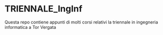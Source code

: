 # TRIENNALE_IngInf
Questa repo contiene appunti di molti corsi relativi la triennale in ingegneria informatica a Tor Vergata

